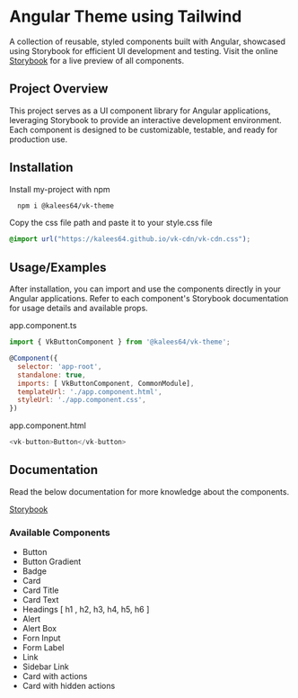 # Angular Theme using Tailwind

A collection of reusable, styled components built with Angular, showcased using Storybook for efficient UI development and testing. Visit the online [Storybook](https://vk-angular-theme.vercel.app/) for a live preview of all components.

## Project Overview

This project serves as a UI component library for Angular applications, leveraging Storybook to provide an interactive development environment. Each component is designed to be customizable, testable, and ready for production use.

## Installation

Install my-project with npm

```bash
  npm i @kalees64/vk-theme
```

Copy the css file path and paste it to your style.css file

```css
@import url("https://kalees64.github.io/vk-cdn/vk-cdn.css");
```

## Usage/Examples

After installation, you can import and use the components directly in your Angular applications. Refer to each component's Storybook documentation for usage details and available props.

app.component.ts

```javascript
import { VkButtonComponent } from '@kalees64/vk-theme';

@Component({
  selector: 'app-root',
  standalone: true,
  imports: [ VkButtonComponent, CommonModule],
  templateUrl: './app.component.html',
  styleUrl: './app.component.css',
})
```

app.component.html

```javascript
<vk-button>Button</vk-button>
```

## Documentation

Read the below documentation for more knowledge about the components.

[Storybook](https://vk-angular-theme.vercel.app/)

### Available Components

- Button
- Button Gradient
- Badge
- Card
- Card Title
- Card Text
- Headings [ h1 , h2, h3, h4, h5, h6 ]
- Alert
- Alert Box
- Forn Input
- Form Label
- Link
- Sidebar Link
- Card with actions
- Card with hidden actions
